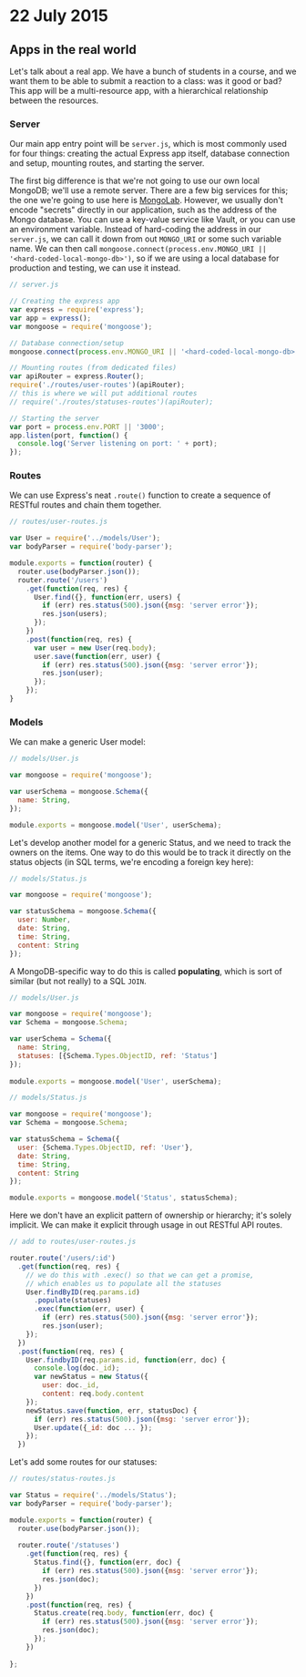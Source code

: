 # 22 July 2015
## Apps in the real world
Let's talk about a real app. We have a bunch of students in a course, and we want them to be able to submit a reaction to a class: was it good or bad? This app will be a multi-resource app, with a hierarchical relationship between the resources.

### Server
Our main app entry point will be `server.js`, which is most commonly used for four things: creating the actual Express app itself, database connection and setup, mounting routes, and starting the server.

The first big difference is that we're not going to use our own local MongoDB; we'll use a remote server. There are a few big services for this; the one we're going to use here is [MongoLab](http://mongolab.com). However, we usually don't encode "secrets" directly in our application, such as the address of the Mongo database. You can use a key-value service like Vault, or you can use an environment variable. Instead of hard-coding the address in our `server.js`, we can call it down from out `MONGO_URI` or some such variable name. We can then call `mongoose.connect(process.env.MONGO_URI || '<hard-coded-local-mongo-db>')`, so if we are using a local database for production and testing, we can use it instead.

```javascript
// server.js

// Creating the express app
var express = require('express');
var app = express();
var mongoose = require('mongoose');

// Database connection/setup
mongoose.connect(process.env.MONGO_URI || '<hard-coded-local-mongo-db>');

// Mounting routes (from dedicated files)
var apiRouter = express.Router();
require('./routes/user-routes')(apiRouter);
// this is where we will put additional routes
// require('./routes/statuses-routes')(apiRouter);

// Starting the server
var port = process.env.PORT || '3000';
app.listen(port, function() {
  console.log('Server listening on port: ' + port);
});
```
### Routes
We can use Express's neat `.route()` function to create a sequence of RESTful routes and chain them together.
```javascript
// routes/user-routes.js

var User = require('../models/User');
var bodyParser = require('body-parser');

module.exports = function(router) {
  router.use(bodyParser.json());
  router.route('/users')
    .get(function(req, res) {
      User.find({}, function(err, users) {
        if (err) res.status(500).json({msg: 'server error'});
        res.json(users);
      });
    })
    .post(function(req, res) {
      var user = new User(req.body);
      user.save(function(err, user) {
        if (err) res.status(500).json({msg: 'server error'});
        res.json(user);
      });
    });
}
```
### Models
We can make a generic User model:
```javascript
// models/User.js

var mongoose = require('mongoose');

var userSchema = mongoose.Schema({
  name: String,
});

module.exports = mongoose.model('User', userSchema);
```
Let's develop another model for a generic Status, and we need to track the owners on the items. One way to do this would be to track it directly on the status objects (in SQL terms, we're encoding a foreign key here):
```javascript
// models/Status.js

var mongoose = require('mongoose');

var statusSchema = mongoose.Schema({
  user: Number,
  date: String,
  time: String,
  content: String
});
```
A MongoDB-specific way to do this is called **populating**, which is sort of similar (but not really) to a SQL `JOIN`.
```javascript
// models/User.js

var mongoose = require('mongoose');
var Schema = mongoose.Schema;

var userSchema = Schema({
  name: String,
  statuses: [{Schema.Types.ObjectID, ref: 'Status']
});
  
module.exports = mongoose.model('User', userSchema);
```
```javascript
// models/Status.js

var mongoose = require('mongoose');
var Schema = mongoose.Schema;

var statusSchema = Schema({
  user: {Schema.Types.ObjectID, ref: 'User'},
  date: String,
  time: String,
  content: String
});

module.exports = mongoose.model('Status', statusSchema);
```
Here we don't have an explicit pattern of ownership or hierarchy; it's solely implicit. We can make it explicit through usage in out RESTful API routes.
```javascript
// add to routes/user-routes.js

router.route('/users/:id')
  .get(function(req, res) {
    // we do this with .exec() so that we can get a promise,
    // which enables us to populate all the statuses
    User.findByID(req.params.id)
      .populate(statuses)
      .exec(function(err, user) {
        if (err) res.status(500).json({msg: 'server error'});
        res.json(user);
    });
  })
  .post(function(req, res) {
    User.findbyID(req.params.id, function(err, doc) {
      console.log(doc._id);
      var newStatus = new Status({
        user: doc._id,
        content: req.body.content
    });
    newStatus.save(function, err, statusDoc) {
      if (err) res.status(500).json({msg: 'server error'});
      User.update({_id: doc ... });
    });
  })
```
Let's add some routes for our statuses:
```javascript
// routes/status-routes.js

var Status = require('../models/Status');
var bodyParser = require('body-parser');

module.exports = function(router) {
  router.use(bodyParser.json());
  
  router.route('/statuses')
    .get(function(req, res) {
      Status.find({}, function(err, doc) {
        if (err) res.status(500).json({msg: 'server error'});
        res.json(doc);
      })
    })
    .post(function(req, res) {
      Status.create(req.body, function(err, doc) {
        if (err) res.status(500).json({msg: 'server error'});
        res.json(doc);
      });
    })
  
};
```